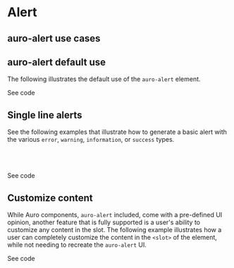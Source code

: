 <!--
The index.md file is a compiled document. No edits should be made directly to this file.
README.md is created by running `npm run build:docs`.
This file is generated based on a template fetched from `./docs/partials/index.md`
-->

# Alert

<!-- AURO-GENERATED-CONTENT:START (FILE:src=./description.md) -->
<!-- AURO-GENERATED-CONTENT:END -->

## auro-alert use cases

<!-- AURO-GENERATED-CONTENT:START (FILE:src=./useCases.md) -->
<!-- AURO-GENERATED-CONTENT:END -->

## auro-alert default use
The following illustrates the default use of the `auro-alert` element.

<div class="exampleWrapper">
  <!-- AURO-GENERATED-CONTENT:START (FILE:src=./../../apiExamples/basic.html) -->
  <!-- AURO-GENERATED-CONTENT:END -->
</div>

<auro-accordion alignRight>
  <span slot="trigger">See code</span>

<!-- AURO-GENERATED-CONTENT:START (CODE:src=./../../apiExamples/basic.html) -->
<!-- AURO-GENERATED-CONTENT:END -->

</auro-accordion>

## Single line alerts

See the following examples that illustrate how to generate a basic alert with the various `error`, `warning`, `information`, or `success` types.

<div class="exampleWrapper">
  <!-- AURO-GENERATED-CONTENT:START (FILE:src=./../../apiExamples/error.html) -->
  <!-- AURO-GENERATED-CONTENT:END -->
  <br>
  <!-- AURO-GENERATED-CONTENT:START (FILE:src=./../../apiExamples/warning.html) -->
  <!-- AURO-GENERATED-CONTENT:END -->
  <br>
  <!-- AURO-GENERATED-CONTENT:START (FILE:src=./../../apiExamples/information.html) -->
  <!-- AURO-GENERATED-CONTENT:END -->
  <br>
  <!-- AURO-GENERATED-CONTENT:START (FILE:src=./../../apiExamples/success.html) -->
  <!-- AURO-GENERATED-CONTENT:END -->
</div>

<auro-accordion alignRight>
  <span slot="trigger">See code</span>

<!-- AURO-GENERATED-CONTENT:START (CODE:src=./../../apiExamples/error.html) -->
<!-- AURO-GENERATED-CONTENT:END -->
<!-- AURO-GENERATED-CONTENT:START (CODE:src=./../../apiExamples/warning.html) -->
<!-- AURO-GENERATED-CONTENT:END -->
<!-- AURO-GENERATED-CONTENT:START (CODE:src=./../../apiExamples/information.html) -->
<!-- AURO-GENERATED-CONTENT:END -->
<!-- AURO-GENERATED-CONTENT:START (CODE:src=./../../apiExamples/success.html) -->
<!-- AURO-GENERATED-CONTENT:END -->

</auro-accordion>


## Customize content

While Auro components, `auro-alert` included, come with a pre-defined UI opinion, another feature that is fully supported is a user's ability to customize any content in the slot. The following example illustrates how a user can completely customize the content in the `<slot>` of the element, while not needing to recreate the `auro-alert` UI.

<div class="exampleWrapper">
  <!-- AURO-GENERATED-CONTENT:START (FILE:src=./../../apiExamples/custom-content.html) -->
  <!-- AURO-GENERATED-CONTENT:END -->
</div>

<auro-accordion alignRight>
  <span slot="trigger">See code</span>

<!-- AURO-GENERATED-CONTENT:START (CODE:src=./../../apiExamples/custom-content.html) -->
<!-- AURO-GENERATED-CONTENT:END -->

</auro-accordion>
